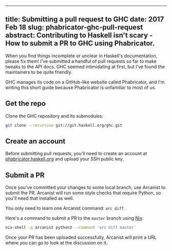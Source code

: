 --------------------------------------------------------------------------------
title:    Submitting a pull request to GHC
date:     2017 Feb 18
slug:     phabricator-ghc-pull-request
abstract: Contributing to Haskell isn't scary -
          How to submit a PR to GHC using Phabricator.
--------------------------------------------------------------------------------

When you find things incomplete or unclear in Haskell's documentation, please
fix them! I've submitted a handful of pull requests so far to make tweaks to the
API docs. GHC seemed intimidating at first, but I've found the maintainers to be
quite friendly.

GHC manages its code on a GitHub-like website called Phabricator, and I'm
writing this short guide because Phabricator is unfamiliar to most of us.

## Get the repo

Clone the GHC repository and its submodules:

```bash
git clone --recursive git://git.haskell.org/ghc.git
```

## Create an account

Before submitting pull requests, you'll need to create an account at
[phabricator.haskell.org](https://phabricator.haskell.org/) and upload your SSH
public key.

## Submit a PR

Once you've committed your changes to some local branch, use Arcanist to submit
the PR. Arcanist will run some style checks that require Python, so you'll need
that installed as well.

You only need to learn one Arcanist command: `arc diff`.

Here's a command to submit a PR to the `master` branch using
[Nix](https://nixos.org/nix/):

```bash
nix-shell -p arcanist python3 --command 'arc diff master'
```

Once your PR has been uploaded successfully, Arcanist will print a URL where
you can go to look at the discussion on it.
